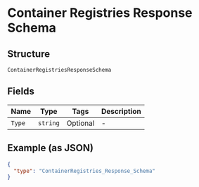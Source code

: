 
# Container Registries Response Schema

## Structure

`ContainerRegistriesResponseSchema`

## Fields

| Name | Type | Tags | Description |
|  --- | --- | --- | --- |
| `Type` | `string` | Optional | - |

## Example (as JSON)

```json
{
  "type": "ContainerRegistries_Response_Schema"
}
```

